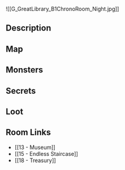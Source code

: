 ![[G_GreatLibrary_B1ChronoRoom_Night.jpg]]
## Description

## Map

## Monsters

## Secrets

## Loot

## Room Links

*  [[13 - Museum]]
*  [[15 - Endless Staircase]]
*  [[18 - Treasury]]